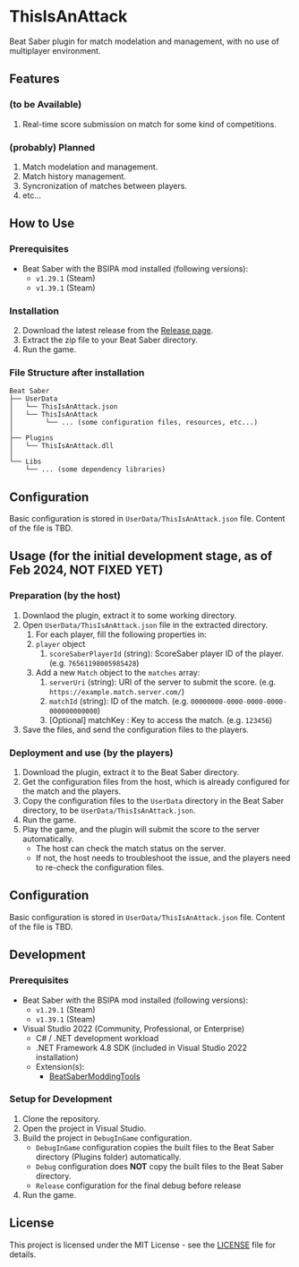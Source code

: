 # ThisIsAnAttack
Beat Saber plugin for match modelation and management, with no use of multiplayer environment.

## Features

### (to be Available)
1. Real-time score submission on match for some kind of competitions.

### (probably) Planned
1. Match modelation and management.
1. Match history management.
1. Syncronization of matches between players.
1. etc...

## How to Use

### Prerequisites
- Beat Saber with the BSIPA mod installed (following versions):
  - `v1.29.1` (Steam)
  - `v1.39.1` (Steam)

### Installation
2. Download the latest release from the [Release page](https://github.com/yatakabs/BeatSaber-ThisIsAnAttack/releases/latest).
3. Extract the zip file to your Beat Saber directory.
4. Run the game.

### File Structure after installation
```
Beat Saber
├── UserData
│   └── ThisIsAnAttack.json
│   └── ThisIsAnAttack
│        └── ... (some configuration files, resources, etc...)
│
├── Plugins
│   └── ThisIsAnAttack.dll
│
└── Libs
	└── ... (some dependency libraries)
```


## Configuration
Basic configuration is stored in `UserData/ThisIsAnAttack.json` file.
Content of the file is TBD.


## Usage (for the initial development stage, as of Feb 2024, NOT FIXED YET)

### Preparation (by the host)
1. Downlaod the plugin, extract it to some working directory.
2. Open `UserData/ThisIsAnAttack.json` file in the extracted directory.
	1. For each player, fill the following properties in:
	2. `player` object
      	1. `scoreSaberPlayerId` (string): ScoreSaber player ID of the player. (e.g. `76561198005985428`)
	3. Add a new `Match` object to the `matches` array:
      	1. `serverUri` (string): URI of the server to submit the score. (e.g. `https://example.match.server.com/`)
      	2. `matchId` (string): ID of the match. (e.g. `00000000-0000-0000-0000-000000000000`)
      	3. [Optional] matchKey : Key to access the match. (e.g. `123456`)
3. Save the files, and send the configuration files to the players.

### Deployment and use (by the players)
1. Download the plugin, extract it to the Beat Saber directory.
2. Get the configuration files from the host, which is already configured for the match and the players.
3. Copy the configuration files to the `UserData` directory in the Beat Saber directory, to be `UserData/ThisIsAnAttack.json`.
4. Run the game.
5. Play the game, and the plugin will submit the score to the server automatically.
	- The host can check the match status on the server.
	- If not, the host needs to troubleshoot the issue, and the players need to re-check the configuration files.

## Configuration
Basic configuration is stored in `UserData/ThisIsAnAttack.json` file.
Content of the file is TBD.

## Development

### Prerequisites
- Beat Saber with the BSIPA mod installed (following versions):
  - `v1.29.1` (Steam)
  - `v1.39.1` (Steam)
- Visual Studio 2022 (Community, Professional, or Enterprise)
  - C# / .NET development workload
  - .NET Framework 4.8 SDK (included in Visual Studio 2022 installation)
  - Extension(s):
    - [BeatSaberModdingTools](https://github.com/Zingabopp/BeatSaberModdingTools/releases)

### Setup for Development
1. Clone the repository.
2. Open the project in Visual Studio.
3. Build the project in `DebugInGame` configuration.
   - `DebugInGame` configuration copies the built files to the Beat Saber directory (Plugins folder) automatically.
   - `Debug` configuration does **NOT** copy the built files to the Beat Saber directory.
   - `Release` configuration for the final debug before release
4. Run the game.

## License
This project is licensed under the MIT License - see the [LICENSE](LICENSE) file for details.
